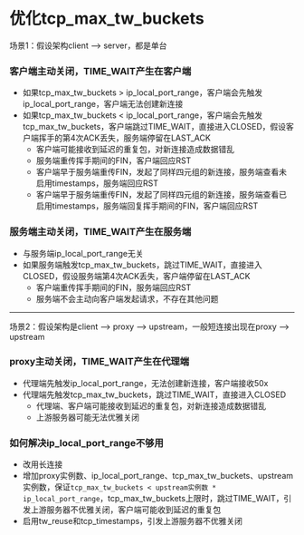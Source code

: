 # 优化tcp_max_tw_buckets

场景1：假设架构client --> server，都是单台

### 客户端主动关闭，TIME_WAIT产生在客户端
* 如果tcp_max_tw_buckets > ip_local_port_range，客户端会先触发ip_local_port_range，客户端无法创建新连接
* 如果tcp_max_tw_buckets < ip_local_port_range，客户端会先触发tcp_max_tw_buckets，客户端跳过TIME_WAIT，直接进入CLOSED，假设客户端挥手的第4次ACK丢失，服务端停留在LAST_ACK
  * 客户端可能接收到延迟的重复包，对新连接造成数据错乱
  * 服务端重传挥手期间的FIN，客户端回应RST
  * 客户端早于服务端重传FIN，发起了同样四元组的新连接，服务端查看未启用timestamps，服务端回应RST
  * 客户端早于服务端重传FIN，发起了同样四元组的新连接，服务端查看已启用timestamps，服务端回复挥手期间的FIN，客户端回应RST


### 服务端主动关闭，TIME_WAIT产生在服务端
* 与服务端ip_local_port_range无关
* 如果服务端触发tcp_max_tw_buckets，跳过TIME_WAIT，直接进入CLOSED，假设服务端第4次ACK丢失，客户端停留在LAST_ACK
  * 客户端重传挥手期间的FIN，服务端回应RST
  * 服务端不会主动向客户端发起请求，不存在其他问题

---
场景2：假设架构是client --> proxy --> upstream，一般短连接出现在proxy --> upstream

### proxy主动关闭，TIME_WAIT产生在代理端

* 代理端先触发ip_local_port_range，无法创建新连接，客户端接收50x
* 代理端先触发tcp_max_tw_buckets，跳过TIME_WAIT，直接进入CLOSED
  * 代理端、客户端可能接收到延迟的重复包，对新连接造成数据错乱
  * 上游服务器可能无法优雅关闭


### 如何解决ip_local_port_range不够用
* 改用长连接
* 增加proxy实例数、ip_local_port_range、tcp_max_tw_buckets、upstream实例数，保证`tcp_max_tw_buckets < upstream实例数 * ip_local_port_range`，tcp_max_tw_buckets上限时，跳过TIME_WAIT，引发上游服务器不优雅关闭，客户端可能收到延迟的重复包
* 启用tw_reuse和tcp_timestamps，引发上游服务器不优雅关闭
